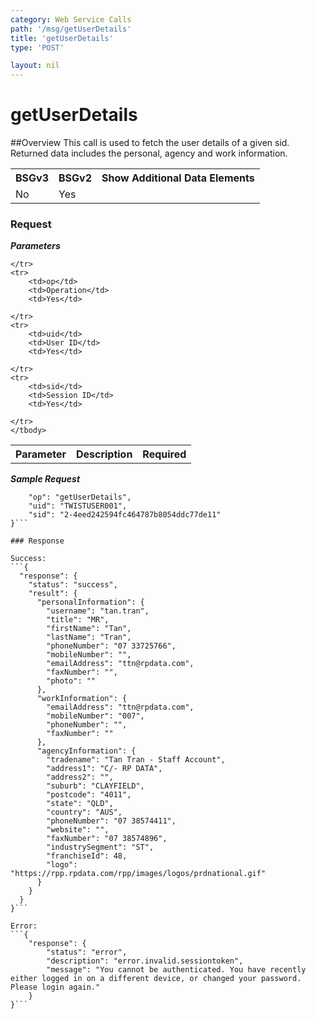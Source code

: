 ```yaml
---
category: Web Service Calls
path: '/msg/getUserDetails'
title: 'getUserDetails'
type: 'POST'

layout: nil
---
```


# getUserDetails

##Overview
This call is used to fetch the user details of a given sid. Returned data includes the personal, agency and work information.

<table>
	<tbody>
	<tr>
		<th>BSGv3</th>
		<th>BSGv2</th>
		<th>Show Additional Data Elements</th>
	</tr>
	<tr>
		<td>No</td>
		<td>Yes</td>
		<td></td>
	</tr>

</tbody>
</table>

### Request

***Parameters***

<table>
	<tbody>
	<tr>
		<th>Parameter</th>
		<th>Description</th>
		<th>Required</th>
		
	</tr>
    <tr>
        <td>op</td>
        <td>Operation</td>
        <td>Yes</td>
        
    </tr>
	<tr>
		<td>uid</td>
		<td>User ID</td>
		<td>Yes</td>
		
	</tr>
	<tr>
		<td>sid</td>
		<td>Session ID</td>
		<td>Yes</td>
		
	</tr>
    </tbody>
</table>

***Sample Request***
```{
    "op": "getUserDetails", 
    "uid": "TWISTUSER001", 
    "sid": "2-4eed242594fc464787b8054ddc77de11"
}```

### Response

Success:
```{
  "response": {
    "status": "success",
    "result": {
      "personalInformation": {
        "username": "tan.tran",
        "title": "MR",
        "firstName": "Tan",
        "lastName": "Tran",
        "phoneNumber": "07 33725766",
        "mobileNumber": "",
        "emailAddress": "ttn@rpdata.com",
        "faxNumber": "",
        "photo": ""
      },
      "workInformation": {
        "emailAddress": "ttn@rpdata.com",
        "mobileNumber": "007",
        "phoneNumber": "",
        "faxNumber": ""
      },
      "agencyInformation": {
        "tradename": "Tan Tran - Staff Account",
        "address1": "C/- RP DATA",
        "address2": "",
        "suburb": "CLAYFIELD",
        "postcode": "4011",
        "state": "QLD",
        "country": "AUS",
        "phoneNumber": "07 38574411",
        "website": "",
        "faxNumber": "07 38574896",
        "industrySegment": "ST",
        "franchiseId": 48,
        "logo": "https://rpp.rpdata.com/rpp/images/logos/prdnational.gif"
      }
    }
  }
}```

Error:
```{
    "response": {
        "status": "error",
        "description": "error.invalid.sessiontoken",
        "message": "You cannot be authenticated. You have recently either logged in on a different device, or changed your password. Please login again."
    }
}```